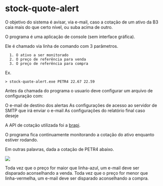 # stock-quote-alert
O objetivo do sistema é avisar, via e-mail, caso a cotação de um ativo da B3 caia mais do que certo nível, ou suba acima de outro.

O programa é uma aplicação de console (sem interface gráfica).

Ele é chamado via linha de comando com 3 parâmetros.
```
  1. O ativo a ser monitorado
  2. O preço de referência para venda
  3. O preço de referência para compra
```

Ex.
```
> stock-quote-alert.exe PETR4 22.67 22.59 
```

Antes da chamada do programa o usuario deve configurar um arquivo de configuração com:

O e-mail de destino dos alertas
As configurações de acesso ao servidor de SMTP que irá enviar o e-mail
As configurações do relatório final caso deseje


A API de cotação utilizada foi a <a href="https://brapi.ga/">brapi</a>.

O programa fica continuamente monitorando a cotação do ativo enquanto estiver rodando.



Em outras palavras, dada a cotação de PETR4 abaixo.

<img src="cotacaoPETR4.png">

Toda vez que o preço for maior que linha-azul, um e-mail deve ser disparado aconselhando a venda.
Toda vez que o preço for menor que linha-vermelha, um e-mail deve ser disparado aconselhando a compra.


